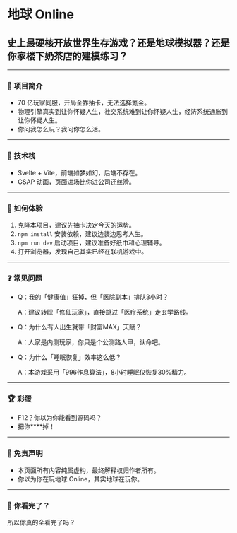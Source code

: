 # 地球 Online

## 史上最硬核开放世界生存游戏？还是地球模拟器？还是你家楼下奶茶店的建模练习？

---

### 🚀 项目简介

- 70 亿玩家同服，开局全靠抽卡，无法选择氪金。
- 物理引擎真实到让你怀疑人生，社交系统难到让你怀疑人生，经济系统通胀到让你怀疑人生。
- 你问我怎么玩？我问你怎么活。

---

### 🧩 技术栈

- Svelte + Vite，前端如梦如幻，后端不存在。
- GSAP 动画，页面进场比你进公司还丝滑。

---

### 🐍 如何体验

1. 克隆本项目，建议先抽卡决定今天的运势。
2. `npm install` 安装依赖，建议边装边思考人生。
3. `npm run dev` 启动项目，建议准备好纸巾和心理辅导。
4. 打开浏览器，发现自己其实已经在联机游戏中。

---

### ❓ 常见问题

- Q：我的「健康值」狂掉，但「医院副本」排队3小时？
  
  A：建议转职「修仙玩家」，直接跳过「医疗系统」走玄学路线。

- Q：为什么有人出生就带「财富MAX」天赋？
  
  A：人家是内测玩家，你只是个公测路人甲，认命吧。

- Q：为什么「睡眠恢复」效率这么低？
  
  A：本游戏采用「996作息算法」，8小时睡眠仅恢复30%精力。

---

### 🏆 彩蛋

- F12？你以为你能看到源码吗？
- 把你****掉！

---

### 📜 免责声明

- 本页面所有内容纯属虚构，最终解释权归作者所有。  
- 你以为你在玩地球 Online，其实地球在玩你。

---

### 🤔 你看完了？

所以你真的全看完了吗？
